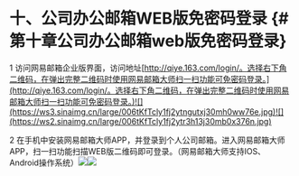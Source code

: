 # 十、公司办公邮箱WEB版免密码登录 {#第十章公司办公邮箱web版免密码登录}

1 访问网易邮箱企业版界面，访问地址[http://qiye.163.com/login/。选择右下角二维码，在弹出完整二维码时使用网易邮箱大师扫一扫功能可免密码登录。](http://qiye.163.com/login/。选择右下角二维码，在弹出完整二维码时使用网易邮箱大师扫一扫功能可免密码登录。)![](https://ws3.sinaimg.cn/large/006tKfTcly1fj2ytngutxj30mh0ww76e.jpg)![](https://ws2.sinaimg.cn/large/006tKfTcly1fj2ytr3h13j30mb0x376n.jpg)

2 在手机中安装网易邮箱大师APP，并登录到个人公司邮箱。进入网易邮箱大师APP，扫一扫功能扫描WEB版二维码即可登录。（网易邮箱大师支持IOS、Android操作系统）![](https://ws3.sinaimg.cn/large/006tKfTcly1fj2yulg0dtj30n30su0y1.jpg)![](https://ws2.sinaimg.cn/large/006tKfTcly1fj2yuo2012j30mz0sejsl.jpg)

